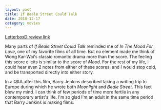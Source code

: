 ```yaml
---
layout: post
title: If Beale Street Could Talk
date: 2018-12-17
category: movies
---
```

 
[LetterboxD review link](https://letterboxd.com/samarthbhaskar/film/if-beale-street-could-talk/)

Many parts of <em>If Beale Street Could Talk</em> reminded me of <em>In The Mood For Love</em>, one of my favorite films of all time. But no element made me think of Wong Kar-Wai's classic romantic drama more than the score. The feeling this score elicits is similar to the score of <em>Mood</em>. For the rest of my life, I could hear even 2 notes from either of these scores, and I would stop cold, and be transported directly into either story.

In a Q&A after this film, Barry Jenkins described taking a writing trip to Europe during which he wrote both <em>Moonlight</em> and <em>Beale Street</em>. This fact blew my mind. I can think of few periods of time more fertile in any contemporary artist's life. I'm so glad I'm an adult in the same time period that Barry Jenkins is making films.